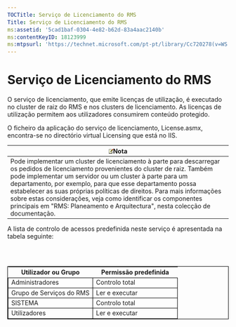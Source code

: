 ```yaml
---
TOCTitle: Serviço de Licenciamento do RMS
Title: Serviço de Licenciamento do RMS
ms:assetid: '5cad1baf-0304-4e82-b62d-83a4aac2140b'
ms:contentKeyID: 18123999
ms:mtpsurl: 'https://technet.microsoft.com/pt-pt/library/Cc720278(v=WS.10)'
---
```


Serviço de Licenciamento do RMS
===============================

O serviço de licenciamento, que emite licenças de utilização, é executado no cluster de raiz do RMS e nos clusters de licenciamento. As licenças de utilização permitem aos utilizadores consumirem conteúdo protegido.

O ficheiro da aplicação do serviço de licenciamento, License.asmx, encontra-se no directório virtual Licensing que está no IIS.

| ![](/security-updates/images/Cc720278.note(WS.10).gif)Nota                                                                                                                                                                                                                                                                                                                                                                                                                       |
|---------------------------------------------------------------------------------------------------------------------------------------------------------------------------------------------------------------------------------------------------------------------------------------------------------------------------------------------------------------------------------------------------------------------------------------------------------------------------------------------|
| Pode implementar um cluster de licenciamento à parte para descarregar os pedidos de licenciamento provenientes do cluster de raiz. Também pode implementar um servidor ou um cluster à parte para um departamento, por exemplo, para que esse departamento possa estabelecer as suas próprias políticas de direitos. Para mais informações sobre estas considerações, veja como identificar os componentes principais em "RMS: Planeamento e Arquitectura", nesta colecção de documentação. |

A lista de controlo de acessos predefinida neste serviço é apresentada na tabela seguinte:

###  

 
<table style="border:1px solid black;">
<colgroup>
<col width="50%" />
<col width="50%" />
</colgroup>
<thead>
<tr class="header">
<th>Utilizador ou Grupo</th>
<th>Permissão predefinida</th>
</tr>
</thead>
<tbody>
<tr class="odd">
<td style="border:1px solid black;">Administradores</td>
<td style="border:1px solid black;">Controlo total</td>
</tr>
<tr class="even">
<td style="border:1px solid black;">Grupo de Serviços do RMS</td>
<td style="border:1px solid black;">Ler e executar</td>
</tr>
<tr class="odd">
<td style="border:1px solid black;">SISTEMA</td>
<td style="border:1px solid black;">Controlo total</td>
</tr>
<tr class="even">
<td style="border:1px solid black;">Utilizadores</td>
<td style="border:1px solid black;">Ler e executar</td>
</tr>
</tbody>
</table>

